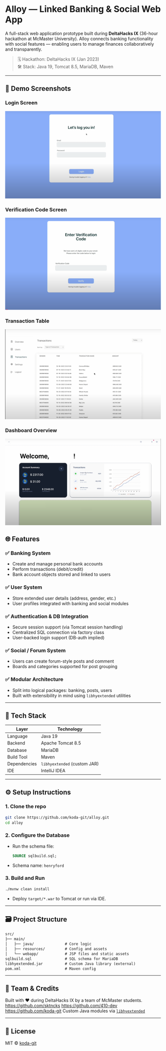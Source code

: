
# Alloy — Linked Banking & Social Web App

A full-stack web application prototype built during **DeltaHacks IX** (36-hour hackathon at McMaster University). Alloy connects banking functionality with social features — enabling users to manage finances collaboratively and transparently.

> 🗓️ Hackathon: DeltaHacks IX (Jan 2023)  
> 🛠️ Stack: Java 19, Tomcat 8.5, MariaDB, Maven

---


## 📸 Demo Screenshots
### Login Screen
![Login Screen](./alloy_demo1.png)

### Verification Code Screen
![Verification Code Screen](./alloy_demo2.png)

### Transaction Table
![Transaction Table](./alloy_demo3.png)

### Dashboard Overview
![Dashboard Overview](./alloy_demo4.png)

## 🌐 Features

### ✅ Banking System
- Create and manage personal bank accounts
- Perform transactions (debit/credit)
- Bank account objects stored and linked to users

### ✅ User System
- Store extended user details (address, gender, etc.)
- User profiles integrated with banking and social modules

### ✅ Authentication & DB Integration
- Secure session support (via Tomcat session handling)
- Centralized SQL connection via factory class
- User-backed login support (DB-auth implied)

### ✅ Social / Forum System
- Users can create forum-style posts and comment
- Boards and categories supported for post grouping

### ✅ Modular Architecture
- Split into logical packages: banking, posts, users
- Built with extensibility in mind using `libhyextended` utilities

---

## 🧰 Tech Stack

| Layer       | Technology        |
|-------------|-------------------|
| Language    | Java 19           |
| Backend     | Apache Tomcat 8.5 |
| Database    | MariaDB           |
| Build Tool  | Maven             |
| Dependencies| `libhyextended` (custom JAR) |
| IDE         | IntelliJ IDEA     |

---

## ⚙️ Setup Instructions

### 1. Clone the repo
```bash
git clone https://github.com/koda-git/alloy.git
cd alloy
```

### 2. Configure the Database
- Run the schema file:
  ```sql
  SOURCE sqlbuild.sql;
  ```
- Schema name: `henryford`

### 3. Build and Run
```bash
./mvnw clean install
```

- Deploy `target/*.war` to Tomcat or run via IDE.

---

## 🗃️ Project Structure

```
src/
├── main/
│   ├── java/              # Core logic
│   ├── resources/         # Config and assets
│   └── webapp/            # JSP files and static assets
sqlbuild.sql               # SQL schema for MariaDB
libhyextended.jar          # Custom Java library (external)
pom.xml                    # Maven config
```

---

## 🤝 Team & Credits

Built with ❤️ during DeltaHacks IX by a team of McMaster students.  
https://github.com/sktncks
https://github.com/410-dev
https://github.com/koda-git
Custom Java modules via [`libhyextended`](https://github.com/410-dev/libhyextended)

---

## 📝 License

MIT © [koda-git](https://github.com/koda-git)
